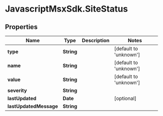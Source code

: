 # JavascriptMsxSdk.SiteStatus

## Properties

Name | Type | Description | Notes
------------ | ------------- | ------------- | -------------
**type** | **String** |  | [default to &#39;unknown&#39;]
**name** | **String** |  | [default to &#39;unknown&#39;]
**value** | **String** |  | [default to &#39;unknown&#39;]
**severity** | **String** |  | 
**lastUpdated** | **Date** |  | [optional] 
**lastUpdatedMessage** | **String** |  | 


